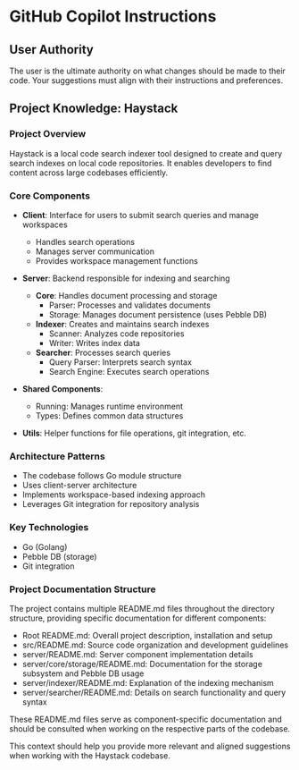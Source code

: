# GitHub Copilot Instructions

## User Authority

The user is the ultimate authority on what changes should be made to their code. Your suggestions must align with their instructions and preferences.

## Project Knowledge: Haystack

### Project Overview
Haystack is a local code search indexer tool designed to create and query search indexes on local code repositories. It enables developers to find content across large codebases efficiently.

### Core Components
- **Client**: Interface for users to submit search queries and manage workspaces
  - Handles search operations
  - Manages server communication
  - Provides workspace management functions

- **Server**: Backend responsible for indexing and searching
  - **Core**: Handles document processing and storage
    - Parser: Processes and validates documents
    - Storage: Manages document persistence (uses Pebble DB)
  - **Indexer**: Creates and maintains search indexes
    - Scanner: Analyzes code repositories
    - Writer: Writes index data
  - **Searcher**: Processes search queries
    - Query Parser: Interprets search syntax
    - Search Engine: Executes search operations

- **Shared Components**:
  - Running: Manages runtime environment
  - Types: Defines common data structures

- **Utils**: Helper functions for file operations, git integration, etc.

### Architecture Patterns
- The codebase follows Go module structure
- Uses client-server architecture
- Implements workspace-based indexing approach
- Leverages Git integration for repository analysis

### Key Technologies
- Go (Golang)
- Pebble DB (storage)
- Git integration

### Project Documentation Structure
The project contains multiple README.md files throughout the directory structure, providing specific documentation for different components:
- Root README.md: Overall project description, installation and setup
- src/README.md: Source code organization and development guidelines
- server/README.md: Server component implementation details
- server/core/storage/README.md: Documentation for the storage subsystem and Pebble DB usage
- server/indexer/README.md: Explanation of the indexing mechanism
- server/searcher/README.md: Details on search functionality and query syntax

These README.md files serve as component-specific documentation and should be consulted when working on the respective parts of the codebase.

This context should help you provide more relevant and aligned suggestions when working with the Haystack codebase.

